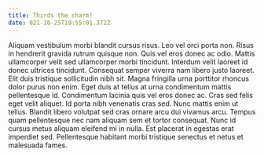 ```yaml
---
title: Thirds the charm!
date: 021-10-25T19:55:01.372Z
---
```


Aliquam vestibulum morbi blandit cursus risus. Leo vel orci porta non. Risus in hendrerit gravida rutrum quisque non. Quis vel eros donec ac odio. Mattis ullamcorper velit sed ullamcorper morbi tincidunt. Interdum velit laoreet id donec ultrices tincidunt. Consequat semper viverra nam libero justo laoreet. Elit duis tristique sollicitudin nibh sit. Magna fringilla urna porttitor rhoncus dolor purus non enim. Eget duis at tellus at urna condimentum mattis pellentesque id. Condimentum lacinia quis vel eros donec ac. Cras sed felis eget velit aliquet. Id porta nibh venenatis cras sed. Nunc mattis enim ut tellus. Blandit libero volutpat sed cras ornare arcu dui vivamus arcu. Tempus quam pellentesque nec nam aliquam sem et tortor consequat. Nunc id cursus metus aliquam eleifend mi in nulla. Est placerat in egestas erat imperdiet sed. Pellentesque habitant morbi tristique senectus et netus et malesuada fames.
